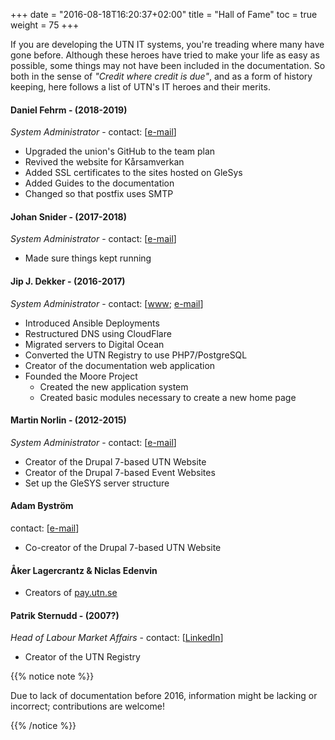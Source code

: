 +++
date = "2016-08-18T16:20:37+02:00"
title = "Hall of Fame"
toc = true
weight = 75
+++

If you are developing the UTN IT systems, you're treading where many have gone
before. Although these heroes have tried to make your life as easy as possible,
some things may not have been included in the documentation. So both in the
sense of *"Credit where credit is due"*, and as a form of history keeping, here
follows a list of UTN's IT heroes and their merits.

#### Daniel Fehrm - (2018-2019)
*System Administrator* - contact: \[[e-mail](mailto:daniel@fehrm.se)\]

- Upgraded the union's GitHub to the team plan
- Revived the website for Kårsamverkan
- Added SSL certificates to the sites hosted on GleSys
- Added Guides to the documentation
- Changed so that postfix uses SMTP

#### Johan Snider - (2017-2018)
*System Administrator* - contact: \[[e-mail](mailto:johan.snider@gmail.com)\]

- Made sure things kept running

#### Jip J. Dekker - (2016-2017)
*System Administrator* - contact: \[[www](https://dekker.one/);
[e-mail](mailto:jip@dekker.one)\]

- Introduced Ansible Deployments
- Restructured DNS using CloudFlare
- Migrated servers to Digital Ocean
- Converted the UTN Registry to use PHP7/PostgreSQL
- Creator of the documentation web application
- Founded the Moore Project
	- Created the new application system
	- Created basic modules necessary to create a new home page

#### Martin Norlin - (2012-2015)
*System Administrator* - contact: \[[e-mail](mailto:martin.norlin@utn.se)\]

- Creator of the Drupal 7-based UTN Website
- Creator of the Drupal 7-based Event Websites
- Set up the GleSYS server structure

#### Adam Byström
contact: \[[e-mail](mailto:adam.bystrom@uppstuk.se)\]

- Co-creator of the Drupal 7-based UTN Website

#### Åker Lagercrantz & Niclas Edenvin

- Creators of [pay.utn.se](https://pay.utn.se/)

#### Patrik Sternudd - (2007?)
*Head of Labour Market Affairs* - contact: \[[LinkedIn](http://se.linkedin.com/in/psternudd)\]

- Creator of the UTN Registry

{{% notice note %}}

Due to lack of documentation before 2016, information might be lacking or
incorrect; contributions are welcome!

{{% /notice %}}
